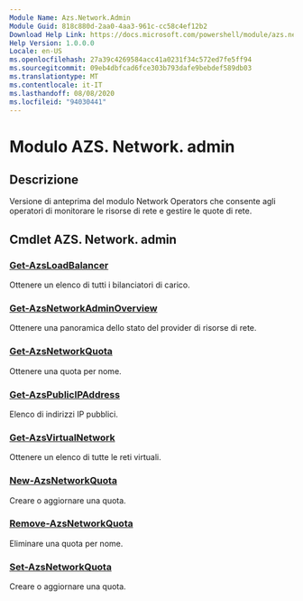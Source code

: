 ```yaml
---
Module Name: Azs.Network.Admin
Module Guid: 818c880d-2aa0-4aa3-961c-cc58c4ef12b2
Download Help Link: https://docs.microsoft.com/powershell/module/azs.network.admin
Help Version: 1.0.0.0
Locale: en-US
ms.openlocfilehash: 27a39c4269584acc41a0231f34c572ed7fe5ff94
ms.sourcegitcommit: 09eb4dbfcad6fce303b793dafe9bebdef589db03
ms.translationtype: MT
ms.contentlocale: it-IT
ms.lasthandoff: 08/08/2020
ms.locfileid: "94030441"
---
```

# Modulo AZS. Network. admin
## Descrizione
Versione di anteprima del modulo Network Operators che consente agli operatori di monitorare le risorse di rete e gestire le quote di rete.

## Cmdlet AZS. Network. admin
### [Get-AzsLoadBalancer](Get-AzsLoadBalancer.md)
Ottenere un elenco di tutti i bilanciatori di carico.

### [Get-AzsNetworkAdminOverview](Get-AzsNetworkAdminOverview.md)
Ottenere una panoramica dello stato del provider di risorse di rete.

### [Get-AzsNetworkQuota](Get-AzsNetworkQuota.md)
Ottenere una quota per nome.

### [Get-AzsPublicIPAddress](Get-AzsPublicIPAddress.md)
Elenco di indirizzi IP pubblici.

### [Get-AzsVirtualNetwork](Get-AzsVirtualNetwork.md)
Ottenere un elenco di tutte le reti virtuali.

### [New-AzsNetworkQuota](New-AzsNetworkQuota.md)
Creare o aggiornare una quota.

### [Remove-AzsNetworkQuota](Remove-AzsNetworkQuota.md)
Eliminare una quota per nome.

### [Set-AzsNetworkQuota](Set-AzsNetworkQuota.md)
Creare o aggiornare una quota.

